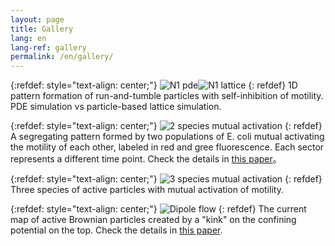 ```yaml
---
layout: page
title: Gallery
lang: en
lang-ref: gallery
permalink: /en/gallery/
---
```


{:refdef: style="text-align: center;"}
![N1 pde]({{site.url}}/assets/N1pattern_pde.png)![N1 lattice]({{site.url}}/assets/N1pattern.png)
{: refdef}
1D pattern formation of run-and-tumble particles with self-inhibition of motility. PDE simulation vs particle-based lattice simulation.

{:refdef: style="text-align: center;"}
![2 species mutual activation]({{site.url}}/assets/MA_Montage.png)
{: refdef}
A segregating pattern formed by two populations of E. coli mutual activating the motility of each other, labeled in red and gree fluorescence. Each sector represents a different time point. Check the details in [this paper](https://doi.org/10.1038/s41567-020-0964-z)。

{:refdef: style="text-align: center;"}
![3 species mutual activation]({{site.url}}/assets/3species_MA.png)
{: refdef}
Three species of active particles with mutual activation of motility.

{:refdef: style="text-align: center;"}
![Dipole flow]({{site.url}}/assets/DipoleFlow.png)
{: refdef}
The current map of active Brownian particles created by a "kink" on the confining potential on the top. Check the details in [this paper](https://arxiv.org/pdf/1907.07738).